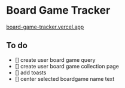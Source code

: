 # Board Game Tracker

[board-game-tracker.vercel.app](https://board-game-tracker.vercel.app/)

## To do

- [] create user board game query
- [] create user board game collection page
- [] add toasts
- [] center selected boardgame name text
